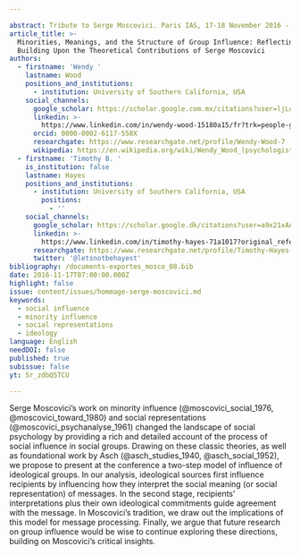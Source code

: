 ```yaml
---

abstract: Tribute to Serge Moscovici. Paris IAS, 17-18 November 2016 - Session 2
article_title: >-
  Minorities, Meanings, and the Structure of Group Influence: Reflecting and
  Building Upon the Theoretical Contributions of Serge Moscovici
authors:
  - firstname: 'Wendy '
    lastname: Wood
    positions_and_institutions:
      - institution: University of Southern California, USA
    social_channels:
      google_scholar: https://scholar.google.com.mx/citations?user=ljLqYGEAAAAJ&hl=it
      linkedin: >-
        https://www.linkedin.com/in/wendy-wood-15180a15/fr?trk=people-guest_people_search-card
      orcid: 0000-0002-6117-558X
      researchgate: https://www.researchgate.net/profile/Wendy-Wood-7
      wikipedia: https://en.wikipedia.org/wiki/Wendy_Wood_(psychologist)
  - firstname: 'Timothy B. '
    is_institution: false
    lastname: Hayes
    positions_and_institutions:
      - institution: University of Southern California, USA
        positions:
          - ''
    social_channels:
      google_scholar: https://scholar.google.dk/citations?user=a9x21xAAAAAJ&hl=ja
      linkedin: >-
        https://www.linkedin.com/in/timothy-hayes-71a1017?original_referer=https%3A%2F%2Fwww.google.com%2F
      researchgate: https://www.researchgate.net/profile/Timothy-Hayes-2
      twitter: '@letsnotbehayest'
bibliography: /documents-exportes_mosco_08.bib
date: 2016-11-17T07:00:00.000Z
highlight: false
issue: content/issues/hommage-serge-moscovici.md
keywords:
  - social influence
  - minority influence
  - social representations
  - ideology
language: English
needDOI: false
published: true
subissue: false
yt: 5r_zdbQ5TCU

---
```



Serge Moscovici’s work on minority influence (@moscovici_social_1976, @moscovici_toward_1980) and social representations (@moscovici_psychanalyse_1961) changed the landscape of social psychology by providing a rich and detailed account of the process of social influence in social groups. Drawing on these classic theories, as well as foundational work by Asch (@asch_studies_1940, @asch_social_1952), we propose to present at the conference a two-step model of influence of ideological groups. In our analysis, ideological sources first influence recipients by influencing how they interpret the social meaning (or social representation) of messages. In the second stage, recipients’ interpretations plus their own ideological commitments guide agreement with the message. In Moscovici’s tradition, we draw out the implications of this model for message processing. Finally, we argue that future research on group influence would be wise to continue exploring these directions, building on Moscovici’s critical insights.

<Youtube yt="5r_zdbQ5TCU" caption="Minorities Meanings and the Structure of Group Influence"></Youtube>